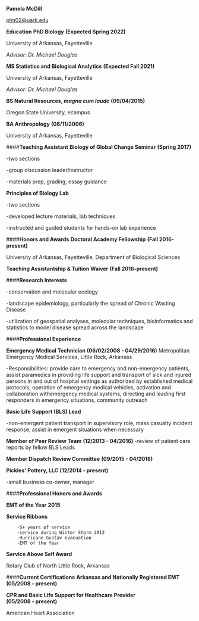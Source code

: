 **Pamela McDill**

<plm02@uark.edu>

**Education**
**PhD Biology** **(Expected Spring 2022)**

University of Arkansas, Fayetteville

_Advisor: Dr. Michael Douglas_

**MS Statistics and Biological Analytics**      **(Expected Fall 2021)**

University of Arkansas, Fayetteville
        
_Advisor: Dr. Michael Douglas_

**BS Natural Resources, _magna cum laude_**     **(09/04/2015)**

Oregon State University, ecampus

**BA Anthropology**                             **(08/11/2006)**

University of Arkansas, Fayetteville

####**Teaching Assistant**
**Biology of Global Change Seminar**            **(Spring 2017)**

-two sections

-group discussion leader/instructor

-materials prep, grading, essay guidance

**Principles of Biology Lab**

-two sections

-developed lecture materials, lab techniques

-instructed and guided students for hands-on lab experience


####**Honors and Awards**
**Doctoral Academy Fellowship**                **(Fall 2016-present)**

University of Arkansas, Fayetteville, Department of Biological Sciences

**Teaching Assistantship & Tuition Waiver**     **(Fall 2016-present)**

####**Research Interests**

-conservation and molecular ecology

-landscape epidemiology, particularly the spread of Chronic Wasting Disease

-utilization of geospatial analyses, molecular techniques, bioinformatics and
        statistics to model disease spread across the landscape


####**Professional Experience**

**Emergency Medical Technician**        **(06/02/2008 - 04/29/2016)**
Metropolitan Emergency Medical Services, Little Rock, Arkansas
        
-Responsibilities: provide care to emergency and non-emergency patients,
assist paramedics in providing life support and transport of sick and injured
persons in and out of hospital settings as authorized by established medical
protocols, operation of emergency medical vehicles, activation and collaboration withemergency medical systems, directing and leading first responders in emergency
situations, community outreach

**Basic Life Support (BLS) Lead**

-non-emergent patient transport in supervisory role, mass casualty incident
response, assist in emergent situations when necessary

**Member of Peer Review Team**          **(12/2013 - 04/2016)**
        -review of patient care reports by fellow BLS Leads

**Member Dispatch Review Committee**    **(09/2015 - 04/2016)**

**Pickles' Pottery, LLC**               **(12/2014 - present)**

 -small business co-owner, manager

####**Professional Honors and Awards**

**EMT of the Year**                     **2015**

**Service Ribbons**

        -5+ years of service
        -service during Winter Storm 2012
        -Hurricane Gustav evacuation
        -EMT of the Year

**Service Above Self Award**

Rotary Club of North Little Rock, Arkansas

####**Current Certifications**
**Arkansas and Nationally Registered EMT**      **(05/2008 - present)**

**CPR and Basic Life Support for Healthcare Provider**  
**(05/2008 - present)**

American Heart Association

